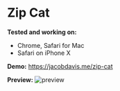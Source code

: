 # Zip Cat

**Tested and working on:**
- Chrome, Safari for Mac
- Safari on iPhone X

**Demo:** https://jacobdavis.me/zip-cat

**Preview:**
![preview](https://www.jacobdavis.me/zip-cat/preview.gif)
